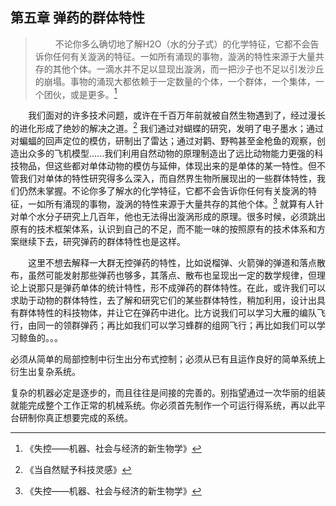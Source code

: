 ## 第五章 弹药的群体特性

> &emsp;&emsp; 不论你多么确切地了解H2O（水的分子式）的化学特征，它都不会告诉你任何有关漩涡的特征。一如所有涌现的事物，漩涡的特性来源于大量共存的其他个体。一滴水并不足以显现出漩涡，而一把沙子也不足以引发沙丘的崩塌。事物的涌现大都依赖于一定数量的个体，一个群体，一个集体，一个团伙，或是更多。[^1]

[^1]:《失控——机器、社会与经济的新生物学》  

&emsp;&emsp;我们面对的许多技术问题，或许在千百万年前就被自然生物遇到了，经过漫长的进化形成了绝妙的解决之道。[^2] 我们通过对蝴蝶的研究，发明了电子墨水；通过对蝙蝠的回声定位的模仿，研制出了雷达；通过对鹳、野鸭甚至金枪鱼的观察，创造出众多的飞机模型......我们利用自然动物的原理制造出了远比动物能力更强的科技物品，但这些都对单体动物的模仿与延伸，体现出来的是单体的某一特性。但不管我们对单体的特性研究得多么深入，而自然界生物所展现出的一些群体特性，我们仍然未掌握。不论你多了解水的化学特征，它都不会告诉你任何有关旋涡的特征，一如所有涌现的事物，漩涡的特性来源于大量共存的其他个体。[^1] 就算有人针对单个水分子研究上几百年，他也无法得出漩涡形成的原理。很多时候，必须跳出原有的技术框架体系，认识到自己的不足，而不能一味的按照原有的技术体系和方案继续下去，研究弹药的群体特性也是这样。

&emsp;&emsp;这里不想去解释一大群无控弹药的特性，比如说榴弹、火箭弹的弹道和落点散布，虽然可能发射那些弹药也够多，其落点、散布也呈现出一定的数学规律，但理论上说那只是弹药单体的统计特性，形不成弹药的群体特性。在此，或许我们可以求助于动物的群体特性，去了解和研究它们的某些群体特性，稍加利用，设计出具有群体特性的科技物体，并让它在弹药中进化。比方说我们可以学习大雁的编队飞行，由同一的领群弹药；再比如我们可以学习蜂群的组网飞行；再比如我们可以学习鲸鱼的。。。



[^2]:《当自然赋予科技灵感》


必须从简单的局部控制中衍生出分布式控制；必须从已有且运作良好的简单系统上衍生出复杂系统。

复杂的机器必定是逐步的，而且往往是间接的完善的。别指望通过一次华丽的组装就能完成整个工作正常的机械系统。你必须首先制作一个可运行得系统，再以此平台研制你真正想要完成的系统。


